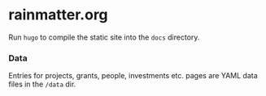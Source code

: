 # rainmatter.org

Run `hugo` to compile the static site into the `docs` directory.

### Data
Entries for projects, grants, people, investments etc. pages are YAML data files in the `/data` dir.

